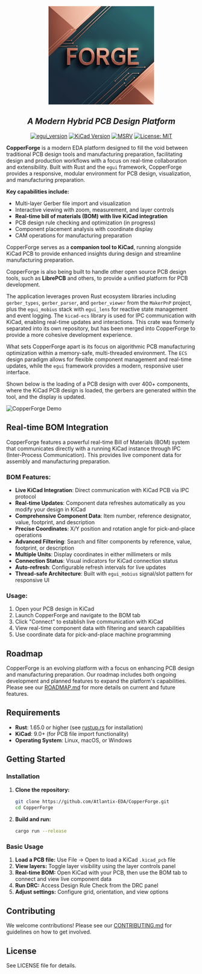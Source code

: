 <div align="center">
<img width=280 height=260 src="./assets/media/ForgeCopper.png"></img>

## *A Modern Hybrid PCB Design Platform*

[![egui_version](https://img.shields.io/badge/egui-0.31.1-blue)](https://github.com/emilk/egui)
[![KiCad Version](https://img.shields.io/badge/KiCad-9.0+-blue)](https://www.kicad.org/)
[![MSRV](https://img.shields.io/badge/MSRV-1.65.0-blue)](https://blog.rust-lang.org/2022/11/03/Rust-1.65.0.html)
[![License: MIT](https://img.shields.io/badge/License-MIT-green.svg)](https://opensource.org/licenses/MIT)

</div>

**CopperForge** is a modern EDA platform designed to fill the void between traditional PCB design tools and manufacturing preparation, facilitating design and production workflows with a focus on real-time collaboration and extensibility. Built with Rust and the `egui` framework, CopperForge provides a responsive, modular environment for PCB design, visualization, and manufacturing preparation.



**Key capabilities include:**
- Multi-layer Gerber file import and visualization
- Interactive viewing with zoom, measurement, and layer controls
- **Real-time bill of materials (BOM) with live KiCad integration**
- PCB design rule checking and optimization (in progress)
- Component placement analysis with coordinate display
- CAM operations for manufacturing preparation

CopperForge serves as a **companion tool to KiCad**, running alongside KiCad PCB to provide enhanced insights during design and streamline manufacturing preparation. 

CopperForge is also being built to handle other open source PCB design tools, such as **LibrePCB** and others, to provide a unified platform for PCB development.

The application leverages proven Rust ecosystem libraries including `gerber_types`, `gerber_parser`, and `gerber_viewer` from the `MakerPnP` project, plus the `egui_mobius` stack with `egui_lens` for reactive state management and event logging. The `kicad-ecs` library is used for IPC communication with KiCad, enabling real-time updates and interactions. This crate was formerly separated into its own repository, but has been merged into CopperForge to provide a more cohesive development experience.

What sets CopperForge apart is its focus on algorithmic PCB manufacturing optimization within a memory-safe, multi-threaded environment. The `ECS` design paradigm allows for flexible component management and real-time updates, while the `egui` framework provides a modern, responsive user interface.

Shown below is the loading of a PCB design with over 400+ components, where the KiCad PCB design is loaded, the gerbers are generated within the tool, and the display is updated. 

![CopperForge Demo](./assets/media/KiForge_usage.gif)



## Real-time BOM Integration

CopperForge features a powerful real-time Bill of Materials (BOM) system that communicates directly with a running KiCad instance through IPC (Inter-Process Communication). This provides live component data for assembly and manufacturing preparation.

### BOM Features:
- **Live KiCad Integration**: Direct communication with KiCad PCB via IPC protocol
- **Real-time Updates**: Component data refreshes automatically as you modify your design in KiCad
- **Comprehensive Component Data**: Item number, reference designator, value, footprint, and description
- **Precise Coordinates**: X/Y position and rotation angle for pick-and-place operations
- **Advanced Filtering**: Search and filter components by reference, value, footprint, or description
- **Multiple Units**: Display coordinates in either millimeters or mils
- **Connection Status**: Visual indicators for KiCad connection status
- **Auto-refresh**: Configurable refresh intervals for live updates
- **Thread-safe Architecture**: Built with `egui_mobius` signal/slot pattern for responsive UI

### Usage:
1. Open your PCB design in KiCad
2. Launch CopperForge and navigate to the BOM tab
3. Click "Connect" to establish live communication with KiCad
4. View real-time component data with filtering and search capabilities
5. Use coordinate data for pick-and-place machine programming


## Roadmap
CopperForge is an evolving platform with a focus on enhancing PCB design and manufacturing preparation. Our roadmap includes both ongoing development and planned features to expand the platform's capabilities.
Please see our [ROADMAP.md](./ROADMAP.md) for more details on current and future features.

## Requirements

- **Rust**: 1.65.0 or higher (see [rustup.rs](https://rustup.rs/) for installation)
- **KiCad**: 9.0+ (for PCB file import functionality)
- **Operating System**: Linux, macOS, or Windows

## Getting Started

### Installation

1. **Clone the repository:**
   ```bash
   git clone https://github.com/Atlantix-EDA/CopperForge.git
   cd CopperForge
   ```

2. **Build and run:**
   ```bash
   cargo run --release
   ```

### Basic Usage

1. **Load a PCB file:** Use File → Open to load a KiCad `.kicad_pcb` file
2. **View layers:** Toggle layer visibility using the layer controls panel
3. **Real-time BOM:** Open KiCad with your PCB, then use the BOM tab to connect and view live component data
4. **Run DRC:** Access Design Rule Check from the DRC panel
5. **Adjust settings:** Configure grid, orientation, and view options

## Contributing
We welcome contributions! Please see our [CONTRIBUTING.md](./CONTRIBUTING.md) for guidelines on how to get involved.

## License

See LICENSE file for details.  
